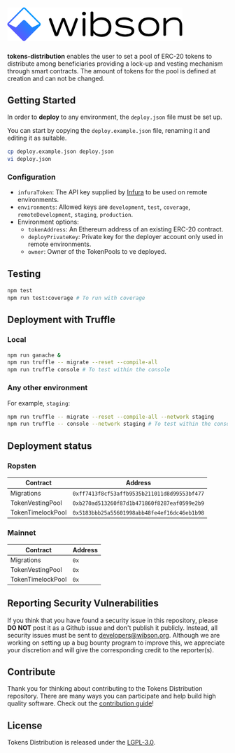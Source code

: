 # <img src="logo.png" alt="Wibson" width="400px">

**tokens-distribution** enables the user to set a pool of ERC-20 tokens to distribute among beneficiaries providing a lock-up and vesting mechanism through smart contracts. The amount of tokens for the pool is defined at creation and can not be changed.

## Getting Started
In order to **deploy** to any environment, the `deploy.json` file must be set up.

You can start by copying the `deploy.example.json` file, renaming it and editing it as suitable.

```bash
cp deploy.example.json deploy.json
vi deploy.json
```

### Configuration
* `infuraToken`: The API key supplied by [Infura](https://infura.io/) to be used on remote environments.
* `environments`: Allowed keys are `development`, `test`, `coverage`, `remoteDevelopment`, `staging`, `production`.
* Environment options:
    * `tokenAddress`: An Ethereum address of an existing ERC-20 contract.
    * `deployPrivateKey`: Private key for the deployer account only used in remote environments.
    * `owner`: Owner of the TokenPools to ve deployed.


## Testing
```bash
npm test
npm run test:coverage # To run with coverage
```

## Deployment with Truffle
### Local
```bash
npm run ganache &
npm run truffle -- migrate --reset --compile-all
npm run truffle console # To test within the console
```

### Any other environment
For example, `staging`:
```bash
npm run truffle -- migrate --reset --compile-all --network staging
npm run truffle -- console --network staging # To test within the console
```

## Deployment status

### Ropsten
| Contract          | Address                                         |
| ----------------- | ----------------------------------------------- |
| Migrations        | `0xff7413f8cf53affb9535b211011d8d99553bf477`    |
| TokenVestingPool  | `0xb270ad513260f87d1b471860f8287eaf0599e2b9`    |
| TokenTimelockPool | `0x5183bbb25a55601998abb48fe4ef16dc46eb1b98`    |

### Mainnet
| Contract          | Address |
| ----------------- | ------- |
| Migrations        | `0x`    |
| TokenVestingPool  | `0x`    |
| TokenTimelockPool | `0x`    |

## Reporting Security Vulnerabilities
If you think that you have found a security issue in this repository, please **DO NOT** post it as a Github issue and don't publish it publicly. Instead, all security issues must be sent to developers@wibson.org.
Although we are working on setting up a bug bounty program to improve this, we appreciate your discretion and will give the corresponding credit to the reporter(s).

## Contribute
Thank you for thinking about contributing to the Tokens Distribution repository. There are many ways you can participate and help build high quality software. Check out the [contribution guide]!

## License
Tokens Distribution is released under the [LGPL-3.0](LICENSE).

[contribution guide]: CONTRIBUTING.md
